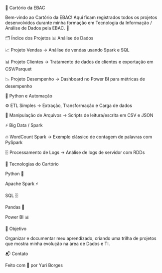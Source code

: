 📜 Cartório da EBAC

Bem-vindo ao Cartório da EBAC!
Aqui ficam registrados todos os projetos desenvolvidos durante minha formação em Tecnologia da Informação / Análise de Dados pela EBAC. 🚀

🗂️ Índice dos Projetos
📊 Análise de Dados

📈 Projeto Vendas
 → Análise de vendas usando Spark e SQL

📊 Projeto Clientes
 → Tratamento de dados de clientes e exportação em CSV/Parquet

📉 Projeto Desempenho
 → Dashboard no Power BI para métricas de desempenho

🐍 Python e Automação

⚙️ ETL Simples
 → Extração, Transformação e Carga de dados

📂 Manipulação de Arquivos
 → Scripts de leitura/escrita em CSV e JSON

⚡ Big Data / Spark

🔥 WordCount Spark
 → Exemplo clássico de contagem de palavras com PySpark

🗄️ Processamento de Logs
 → Análise de logs de servidor com RDDs

🚀 Tecnologias do Cartório

Python 🐍

Apache Spark ⚡

SQL 🗄️

Pandas 🐼

Power BI 📊

🎯 Objetivo

Organizar e documentar meu aprendizado, criando uma trilha de projetos que mostra minha evolução na área de Dados e TI.

📬 Contato

Feito com 💚 por Yuri Borges
